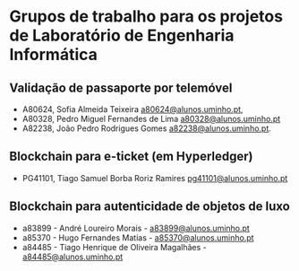 # Grupos de trabalho para os projetos de Laboratório de Engenharia Informática

## Validação de passaporte por telemóvel

+ A80624, Sofia Almeida Teixeira <a80624@alunos.uminho.pt>,   
+ A80328, Pedro Miguel Fernandes de Lima <a80328@alunos.uminho.pt> 
+ A82238, João Pedro Rodrigues Gomes <a82238@alunos.uminho.pt>.


## Blockchain para e-ticket (em Hyperledger)

+ PG41101, Tiago Samuel Borba Roriz Ramires <pg41101@alunos.uminho.pt>


## Blockchain para autenticidade de objetos de luxo

+ a83899 - André Loureiro Morais - a83899@alunos.uminho.pt
+ a85370 - Hugo Fernandes Matias - a85370@alunos.uminho.pt
+ a84485 - Tiago Henrique de Oliveira Magalhães - a84485@alunos.uminho.pt

